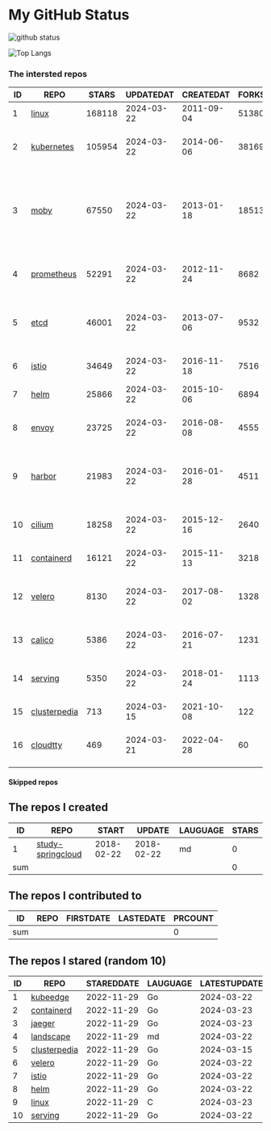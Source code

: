 # My GitHub Status

<img src="https://github-readme-stats-1.yihong0618.vercel.app/api?username=daoqingniu&show_icons=true&&&hide_title=true&count_private=true" alt="github status" />

![Top Langs](https://github-readme-stats-1.yihong0618.vercel.app/api/top-langs/?username=daoqingniu&layout=compact)

<!--START_SECTION:github_repos-->
### The intersted repos
| ID |                              REPO                               | STARS  | UPDATEDAT  | CREATEDAT  | FORKSCOUNT |                                                DESCRIPTIONS                                                |
|----|-----------------------------------------------------------------|--------|------------|------------|------------|------------------------------------------------------------------------------------------------------------|
|  1 | [linux](https://github.com/torvalds/linux)                      | 168118 | 2024-03-22 | 2011-09-04 |      51380 | Linux kernel source tree                                                                                   |
|  2 | [kubernetes](https://github.com/kubernetes/kubernetes)          | 105954 | 2024-03-22 | 2014-06-06 |      38169 | Production-Grade Container Scheduling and Management                                                       |
|  3 | [moby](https://github.com/moby/moby)                            |  67550 | 2024-03-22 | 2013-01-18 |      18513 | The Moby Project - a collaborative project for the container ecosystem to assemble container-based systems |
|  4 | [prometheus](https://github.com/prometheus/prometheus)          |  52291 | 2024-03-22 | 2012-11-24 |       8682 | The Prometheus monitoring system and time series database.                                                 |
|  5 | [etcd](https://github.com/etcd-io/etcd)                         |  46001 | 2024-03-22 | 2013-07-06 |       9532 | Distributed reliable key-value store for the most critical data of a distributed system                    |
|  6 | [istio](https://github.com/istio/istio)                         |  34649 | 2024-03-22 | 2016-11-18 |       7516 | Connect, secure, control, and observe services.                                                            |
|  7 | [helm](https://github.com/helm/helm)                            |  25866 | 2024-03-22 | 2015-10-06 |       6894 | The Kubernetes Package Manager                                                                             |
|  8 | [envoy](https://github.com/envoyproxy/envoy)                    |  23725 | 2024-03-22 | 2016-08-08 |       4555 | Cloud-native high-performance edge/middle/service proxy                                                    |
|  9 | [harbor](https://github.com/goharbor/harbor)                    |  21983 | 2024-03-22 | 2016-01-28 |       4511 | An open source trusted cloud native registry project that stores, signs, and scans content.                |
| 10 | [cilium](https://github.com/cilium/cilium)                      |  18258 | 2024-03-22 | 2015-12-16 |       2640 | eBPF-based Networking, Security, and Observability                                                         |
| 11 | [containerd](https://github.com/containerd/containerd)          |  16121 | 2024-03-22 | 2015-11-13 |       3218 | An open and reliable container runtime                                                                     |
| 12 | [velero](https://github.com/vmware-tanzu/velero)                |   8130 | 2024-03-22 | 2017-08-02 |       1328 | Backup and migrate Kubernetes applications and their persistent volumes                                    |
| 13 | [calico](https://github.com/projectcalico/calico)               |   5386 | 2024-03-22 | 2016-07-21 |       1231 | Cloud native networking and network security                                                               |
| 14 | [serving](https://github.com/knative/serving)                   |   5350 | 2024-03-22 | 2018-01-24 |       1113 | Kubernetes-based, scale-to-zero, request-driven compute                                                    |
| 15 | [clusterpedia](https://github.com/clusterpedia-io/clusterpedia) |    713 | 2024-03-15 | 2021-10-08 |        122 | The Encyclopedia of Kubernetes clusters                                                                    |
| 16 | [cloudtty](https://github.com/cloudtty/cloudtty)                |    469 | 2024-03-21 | 2022-04-28 |         60 | A Friendly Kubernetes CloudShell (Web Terminal) !                                                          |



#### Skipped repos
<!--END_SECTION:github_repos-->

<!--START_SECTION:my_github-->
## The repos I created
| ID  |                                 REPO                                 |   START    |   UPDATE   | LAUGUAGE | STARS |
|-----|----------------------------------------------------------------------|------------|------------|----------|-------|
|   1 | [study-springcloud](https://github.com/daoqingniu/study-springcloud) | 2018-02-22 | 2018-02-22 | md       |     0 |
| sum |                                                                      |            |            |          |     0 |

## The repos I contributed to
| ID  | REPO | FIRSTDATE | LASTEDATE | PRCOUNT |
|-----|------|-----------|-----------|---------|
| sum |      |           |           |       0 |

## The repos I stared (random 10)
| ID |                              REPO                               | STAREDDATE | LAUGUAGE | LATESTUPDATE |
|----|-----------------------------------------------------------------|------------|----------|--------------|
|  1 | [kubeedge](https://github.com/kubeedge/kubeedge)                | 2022-11-29 | Go       | 2024-03-22   |
|  2 | [containerd](https://github.com/containerd/containerd)          | 2022-11-29 | Go       | 2024-03-23   |
|  3 | [jaeger](https://github.com/jaegertracing/jaeger)               | 2022-11-29 | Go       | 2024-03-23   |
|  4 | [landscape](https://github.com/cncf/landscape)                  | 2022-11-29 | md       | 2024-03-22   |
|  5 | [clusterpedia](https://github.com/clusterpedia-io/clusterpedia) | 2022-11-29 | Go       | 2024-03-15   |
|  6 | [velero](https://github.com/vmware-tanzu/velero)                | 2022-11-29 | Go       | 2024-03-22   |
|  7 | [istio](https://github.com/istio/istio)                         | 2022-11-29 | Go       | 2024-03-22   |
|  8 | [helm](https://github.com/helm/helm)                            | 2022-11-29 | Go       | 2024-03-22   |
|  9 | [linux](https://github.com/torvalds/linux)                      | 2022-11-29 | C        | 2024-03-23   |
| 10 | [serving](https://github.com/knative/serving)                   | 2022-11-29 | Go       | 2024-03-22   |

<!--END_SECTION:my_github-->
